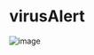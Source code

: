 # virusAlert
![image](https://user-images.githubusercontent.com/99977599/206842097-c435e786-bf50-4a93-9b01-5010d7544f12.png)
